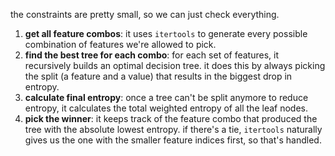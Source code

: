 the constraints are pretty small, so we can just check everything.

1.  **get all feature combos**: it uses `itertools` to generate every possible combination of features we're allowed to pick.
2.  **find the best tree for each combo**: for each set of features, it recursively builds an optimal decision tree. it does this by always picking the split (a feature and a value) that results in the biggest drop in entropy.
3.  **calculate final entropy**: once a tree can't be split anymore to reduce entropy, it calculates the total weighted entropy of all the leaf nodes.
4.  **pick the winner**: it keeps track of the feature combo that produced the tree with the absolute lowest entropy. if there's a tie, `itertools` naturally gives us the one with the smaller feature indices first, so that's handled.
